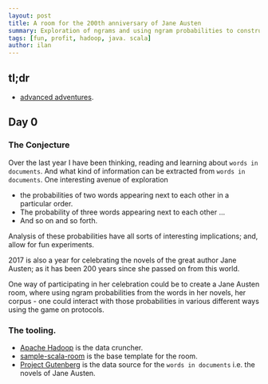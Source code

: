 ```yaml
---
layout: post
title: A room for the 200th anniversary of Jane Austen
summary: Exploration of ngrams and using ngram probabilities to construct sentences.
tags: [fun, profit, hadoop, java. scala]
author: ilan
---
```

## tl;dr

- [advanced adventures](https://book.gameontext.org/walkthroughs/creatingYourOwnRoom.html).
## Day 0
### The Conjecture
Over the last year I have been thinking, reading and learning about
`words in documents`. And what kind of information can be extracted
from `words in documents`. One interesting avenue of exploration
- the probabilities of two words appearing next to each other in a
particular order. 
- The probability of three words appearing next to each other ... 
- And so on and so forth. 

Analysis of these probabilities have all sorts of interesting
implications; and, allow for fun experiments.

2017 is also a year for celebrating the novels of the great author
Jane Austen; as it has been 200 years since she passed on from this
world.

One way of participating in her celebration could be to create a Jane
Austen room, where using ngram probabilities from the words in her
novels, her corpus - one could interact with those probabilities in
various different ways using the game on protocols.

### The tooling.
- [Apache Hadoop](http://hadoop.apache.org/) is the data cruncher.
- [sample-scala-room](https://github.com/gameontext/sample-room-scala) is the base template for the room.
- [Project Gutenberg](https://www.gutenberg.org/) is the data source for the `words in documents` i.e. the novels of Jane Austen.
